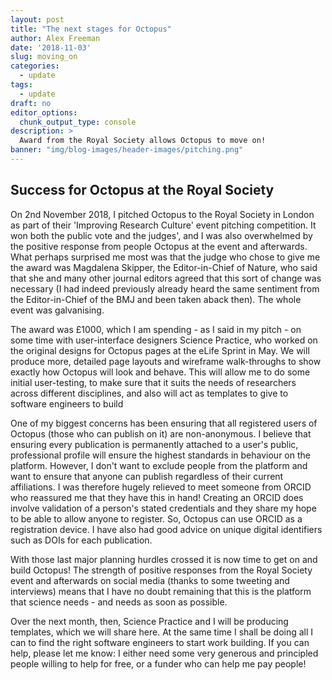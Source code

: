 ```yaml
---
layout: post
title: "The next stages for Octopus"
author: Alex Freeman
date: '2018-11-03'
slug: moving_on
categories:
  - update
tags:
  - update
draft: no
editor_options:
  chunk_output_type: console
description: >
  Award from the Royal Society allows Octopus to move on!
banner: "img/blog-images/header-images/pitching.png"
---
```


<div id="moving-on" class="section level2">
  <h2>Success for Octopus at the Royal Society</h2>
  <p>On 2nd November 2018, I pitched Octopus to the Royal Society in London as part of their 'Improving Research Culture' event pitching competition. It won both the public vote and the judges', and I was also overwhelmed by the positive response from people Octopus at the event and afterwards. What perhaps surprised me most was that the judge who chose to give me the award was Magdalena Skipper, the Editor-in-Chief of Nature, who said that she and many other journal editors agreed that this sort of change was necessary (I had indeed previously already heard the same sentiment from the Editor-in-Chief of the BMJ and been taken aback then). The whole event was galvanising.</p>
  <p> The award was £1000, which I am spending - as I said in my pitch - on some time with user-interface designers Science Practice, who worked on the original designs for Octopus pages at the eLife Sprint in May. We will produce more, detailed page layouts and wireframe walk-throughs to show exactly how Octopus will look and behave. This will allow me to do some initial user-testing, to make sure that it suits the needs of researchers across different disciplines, and also will act as templates to give to software engineers to build</p>
  <p>One of my biggest concerns has been ensuring that all registered users of Octopus (those who can publish on it) are non-anonymous. I believe that ensuring every publication is permanently attached to a user's public, professional profile will ensure the highest standards in behaviour on the platform. However, I don't want to exclude people from the platform and want to ensure that anyone can publish regardless of their current affiliations. I was therefore hugely relieved to meet someone from ORCID who reassured me that they have this in hand! Creating an ORCID does involve validation of a person's stated credentials and they share my hope to be able to allow anyone to register. So, Octopus can use ORCID as a registration device. I have also had good advice on unique digital identifiers such as DOIs for each publication.</p>
  <p>With those last major planning hurdles crossed it is now time to get on and build Octopus! The strength of positive responses from the Royal Society event and afterwards on social media (thanks to some tweeting and interviews) means that I have no doubt remaining that this is the platform that science needs - and needs as soon as possible.</p>
  <p>Over the next month, then, Science Practice and I will be producing templates, which we will share here. At the same time I shall be doing all I can to find the right software engineers to start work building. If you can help, please let me know: I either need some very generous and principled people willing to help for free, or a funder who can help me pay people!</p>



  </div>
